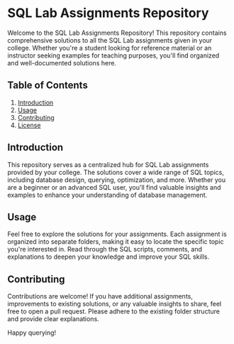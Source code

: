 # SQL Lab Assignments Repository

Welcome to the SQL Lab Assignments Repository! This repository contains comprehensive solutions to all the SQL Lab assignments given in your college. Whether you're a student looking for reference material or an instructor seeking examples for teaching purposes, you'll find organized and well-documented solutions here.

## Table of Contents

1. [Introduction](#introduction)
2. [Usage](#usage)
3. [Contributing](#contributing)
4. [License](#license)

## Introduction

This repository serves as a centralized hub for SQL Lab assignments provided by your college. The solutions cover a wide range of SQL topics, including database design, querying, optimization, and more. Whether you are a beginner or an advanced SQL user, you'll find valuable insights and examples to enhance your understanding of database management.

## Usage

Feel free to explore the solutions for your assignments. Each assignment is organized into separate folders, making it easy to locate the specific topic you're interested in. Read through the SQL scripts, comments, and explanations to deepen your knowledge and improve your SQL skills.

## Contributing

Contributions are welcome! If you have additional assignments, improvements to existing solutions, or any valuable insights to share, feel free to open a pull request. Please adhere to the existing folder structure and provide clear explanations.

Happy querying!
